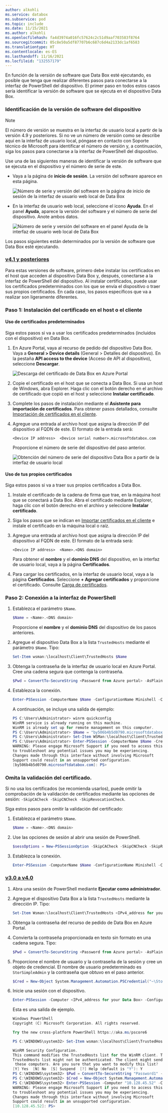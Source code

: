 ```yaml
---
author: alkohli
ms.service: databox
ms.subservice: pod
ms.topic: include
ms.date: 11/15/2021
ms.author: alkohli
ms.openlocfilehash: fa4d3974a016fc57624c2c51d9aaf703583f8764
ms.sourcegitcommit: 05c8e50a5df87707b6c687c6d4a2133dc1af6583
ms.translationtype: HT
ms.contentlocale: es-ES
ms.lasthandoff: 11/16/2021
ms.locfileid: "132557179"
---
```

En función de la versión de software que Data Box esté ejecutando, es posible que tenga que realizar diferentes pasos para conectarse a la interfaz de PowerShell del dispositivo. El primer paso en todos estos casos sería identificar la versión de software que se ejecuta en el dispositivo Data Box.

### <a name="identify-software-version-of-the-device"></a>Identificación de la versión de software del dispositivo

> [!NOTE]
> El número de versión se muestra en la interfaz de usuario local a partir de la versión 4.9 y posteriores. Si no ve un número de versión como se describe aquí en la interfaz de usuario local, póngase en contacto con Soporte técnico de Microsoft para identificar el número de versión y, a continuación, siga los pasos para conectarse a la interfaz de PowerShell del dispositivo.

Use una de las siguientes maneras de identificar la versión de software que se ejecuta en el dispositivo y el número de serie de este.

 - Vaya a la página de **inicio de sesión**. La versión del software aparece en esta página.
 
    ![Número de serie y versión del software en la página de inicio de sesión de la interfaz de usuario web local de Data Box](media/data-box-connect-powershell-interface/device-serial-number-software-version-sign-in-local-ui.png)

 - En la interfaz de usuario web local, seleccione el icono **Ayuda**. En el panel **Ayuda**, aparece la versión del software y el número de serie del dispositivo. Anote ambos datos.
 
    ![Número de serie y versión del software en el panel Ayuda de la interfaz de usuario web local de Data Box](media/data-box-connect-powershell-interface/device-serial-number-software-version-help-pane-local-ui.png)



Los pasos siguientes están determinados por la versión de software que Data Box esté ejecutando.
 
### <a name="v41-and-later"></a>[v4.1 y posteriores](#tab/c)

Para estas versiones de software, primero debe instalar los certificados en el host que acceden al dispositivo Data Box y, después, conectarse a la interfaz de PowerShell del dispositivo. Al instalar certificados, puede usar los certificados predeterminados con los que se envía el dispositivo o traer sus propios certificados. En cada caso, los pasos específicos que va a realizar son ligeramente diferentes.


### <a name="step-1-install-certificate-on-host-or-client"></a>Paso 1: Instalación del certificado en el host o el cliente

#### <a name="use-default-certificates"></a>Uso de certificados predeterminados 

Siga estos pasos si va a usar los certificados predeterminados (incluidos con el dispositivo) en Data Box.

1. En Azure Portal, vaya al recurso de pedido del dispositivo Data Box. Vaya a **General > Device details** (General > Detalles del dispositivo). En la pestaña **API access to the device** (Acceso de API al dispositivo), seleccione **Descargar**.

    ![Descarga del certificado de Data Box en Azure Portal](media/data-box-connect-powershell-interface/download-certificate-data-box-portal.png)

1. Copie el certificado en el host que se conecta a Data Box. Si usa un host de Windows, abra Explorer. Haga clic con el botón derecho en el archivo de certificado que copió en el host y seleccione **Instalar certificado**. 

1. Complete los pasos de instalación mediante el **Asistente para importación de certificados**. Para obtener pasos detallados, consulte [Importación de certificados en el cliente](../articles/databox/data-box-bring-your-own-certificates.md#import-certificates-to-client). 

1. Agregue una entrada al archivo host que asigna la dirección IP del dispositivo al FQDN de este. El formato de la entrada será: 

    `<Device IP address>  <Device serial number>.microsoftdatabox.com`

    Proporcione el número de serie del dispositivo del paso anterior. 

    ![Obtención del número de serie del dispositivo Data Box a partir de la interfaz de usuario local](media/data-box-connect-powershell-interface/get-device-serial-number-portal.png)
 

#### <a name="use-your-own-certificates"></a>Uso de tus propios certificados 

Siga estos pasos si va a traer sus propios certificados a Data Box.
 
1. Instale el certificado de la cadena de firma que trae, en la máquina host que se conectará a Data Box. Abra el certificado mediante Explorer, haga clic con el botón derecho en el archivo y seleccione **Instalar certificado**. 
1. Siga los pasos que se indican en [Importar certificados en el cliente](../articles/databox/data-box-bring-your-own-certificates.md#import-certificates-to-client) e instale el certificado en la máquina local o raíz. 
1. Agregue una entrada al archivo host que asigna la dirección IP del dispositivo al FQDN de este. El formato de la entrada será: 

    `<Device IP address>  <Name>.<DNS domain>` 

    Para obtener el **nombre** y el **dominio DNS** del dispositivo, en la interfaz de usuario local, vaya a la página **Certificados**. 
1. Para cargar los certificados, en la interfaz de usuario local, vaya a la página **Certificados**. Seleccione **+ Agregar certificados** y proporcione el certificado. Consulte [Carga de certificados](../articles/databox/data-box-bring-your-own-certificates.md#add-certificates-to-device).
 

### <a name="step-2-connect-to-the-powershell-interface"></a>Paso 2: Conexión a la interfaz de PowerShell


1. Establezca el parámetro `$Name`.

    ```powershell
    $Name = <Name>.<DNS domain>
    ```
    Proporcione el **nombre** y el **dominio DNS** del dispositivo de los pasos anteriores.

1. Agregue el dispositivo Data Box a la lista `TrustedHosts` mediante el parámetro `$Name`. Tipo:
 
    ```powershell
    Set-Item wsman:\localhost\Client\TrustedHosts $Name 
    ```

1. Obtenga la contraseña de la interfaz de usuario local en Azure Portal. Cree una cadena segura que contenga la contraseña.

    ```powershell
    $Pwd = ConvertTo-SecureString <Password from Azure portal> -AsPlainText -Force 
    ```
   <!--

    ```powershell
    $Cred = New-Object System.Management.Automation.PSCredential("<ipv4_address of databox>\StorSimpleAdmin",$Pwd) 
    ```-->

1. Establezca la conexión.

    ```powershell
    Enter-PSSession -ComputerName $Name -ConfigurationName Minishell -Credential ~\StorSimpleAdmin -UseSSL  
    ```
    A continuación, se incluye una salida de ejemplo:

    ```powershell
    PS C:\Users\Administrator> winrm quickconfig
    WinRM service is already running on this machine.
    WinRM is already set up for remote management on this computer.
    PS C:\Users\Administrator> $Name = "by506b4b5d0790.microsoftdatabox.com"
    PS C:\Users\Administrator> Set-Item WSMan:\localhost\Client\TrustedHosts $Name -Concatenate -Force
    PS C:\Users\Administrator> Enter-PSSession -ComputerName $Name -Credential ~\StorSimpleAdmin -ConfigurationName Minishell -UseSSL
    WARNING: Please engage Microsoft Support if you need to access this interface
    to troubleshoot any potential issues you may be experiencing.
    Changes made through this interface without involving Microsoft
    Support could result in an unsupported configuration.
    [by506b4b5d0790.microsoftdatabox.com]: PS>
    ```

### <a name="skip-certificate-validation"></a>Omita la validación del certificado.

Si no usa los certificados (se recomienda usarlos), puede omitir la comprobación de la validación de certificados mediante las opciones de sesión: `-SkipCACheck -SkipCNCheck -SkipRevocationCheck`.

Siga estos pasos para omitir la validación del certificado:

1. Establezca el parámetro `$Name`.

    ```powershell
    $Name = <Name>.<DNS domain>
    ```
 
1. Use las opciones de sesión al abrir una sesión de PowerShell.

    ```powershell
    $sessOptions = New-PSSessionOption -SkipCACheck -SkipCNCheck -SkipRevocationCheck 
    ```
1. Establezca la conexión.

    ```powershell
    Enter-PSSession -ComputerName $Name -ConfigurationName Minishell -Credential ~\StorSimpleAdmin -UseSSL -SessionOption $sessOptions 
    ```

### <a name="v30-to-v40"></a>[v3.0 a v4.0](#tab/b)

1. Abra una sesión de PowerShell mediante **Ejecutar como administrador**. 
1. Agregue el dispositivo Data Box a la lista `TrustedHosts` mediante la dirección IP. Tipo:

    ```powershell
    Set-Item Wsman:\localhost\Client\TrustedHosts <IPv4_address for your Data Box> 
    ``` 

1. Obtenga la contraseña del recurso de pedido de Data Box en Azure Portal. 

1. Convierta la contraseña proporcionada en texto sin formato en una cadena segura. Tipo:

    ```powershell
    $Pwd = ConvertTo-SecureString <Password from Azure portal> -AsPlainText -Force 
    ```
1. Proporcione el nombre de usuario y la contraseña de la sesión y cree un objeto de credencial. El nombre de usuario predeterminado es `StorSimpleAdmin` y la contraseña que obtuvo en el paso anterior.

    ```powershell
    $Cred = New-Object System.Management.Automation.PSCredential("~\StorSimpleAdmin",$Pwd)
    ``` 
1. Inicie una sesión con el dispositivo.

    ```powershell
    Enter-PSSession -Computer <IPv4_address for your Data Box> -ConfigurationName Minishell -Credential $Cred 
    ```

    Esta es una salida de ejemplo.
    
    ```powershell
    Windows PowerShell
    Copyright (C) Microsoft Corporation. All rights reserved.
    
    Try the new cross-platform PowerShell https://aka.ms/pscore6
    
    PS C:\WINDOWS\system32> Set-Item wsman:\localhost\Client\TrustedHosts "10.128.45.52"
    
    WinRM Security Configuration.
    This command modifies the TrustedHosts list for the WinRM client. The computers in the
    TrustedHosts list might not be authenticated. The client might send credential information to
     these computers. Are you sure that you want to modify this list?
    [Y] Yes  [N] No  [S] Suspend  [?] Help (default is "Y"): Y
    PS C:\WINDOWS\system32> $Pwd = ConvertTo-SecureString "Password1" -AsPlainText -Force
    PS C:\WINDOWS\system32> $Cred = New-Object System.Management.Automation.PSCredential("~\StorSimpleAdmin",$Pwd)
    PS C:\WINDOWS\system32> Enter-PSSession -Computer "10.128.45.52" -ConfigurationName Minishell -Credential $Cred
    WARNING: Please engage Microsoft Support if you need to access this interface
    to troubleshoot any potential issues you may be experiencing.
    Changes made through this interface without involving Microsoft
    Support could result in an unsupported configuration.
    [10.128.45.52]: PS>
    ```




  

